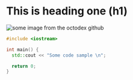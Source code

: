 # This is heading one (h1)

![some image from the octodex github](https://octodex.github.com/images/Octoqueer.png)

```cpp
#include <iostream>

int main() {
  std::cout << "Some code sample \n";

  return 0;
}
```
